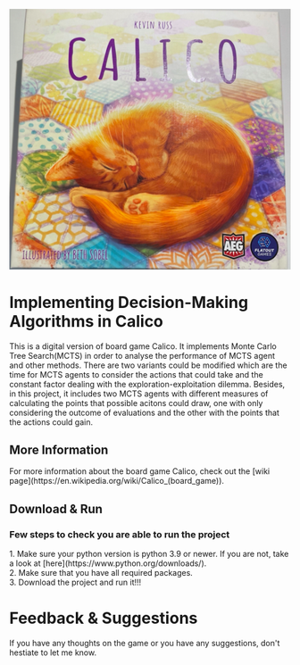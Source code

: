 <p align="center">
  <img src="https://github.com/Jaycome/Calico-with-MCTS/blob/main/calico%20cover.png"/>
</p>
<p><h1>Implementing Decision-Making Algorithms in Calico</h1>
This is a digital version of board game Calico. It implements Monte Carlo Tree Search(MCTS) in order to analyse the performance of MCTS agent and other methods.
There are two variants could be modified which are the time for MCTS agents to consider the actions that could take and the constant factor dealing with the exploration-exploitation dilemma. Besides, in this project, it includes two MCTS agents with different measures of calculating the points that possible acitons could draw, one with only considering the outcome of evaluations and the other with the points that the actions could gain.
  </p>
<p><h2>More Information</h2>
For more information about the board game Calico, check out the [wiki page](https://en.wikipedia.org/wiki/Calico_(board_game)).
</p>
<p><h2>Download & Run</h2>
<p><h3>Few steps to check you are able to run the project</h4>
1. Make sure your python version is python 3.9 or newer. If you are not, take a look at [here](https://www.python.org/downloads/).<br>
2. Make sure that you have all required packages.<br>
3. Download the project and run it!!!
</p></p>
<p><h1>Feedback & Suggestions</h1>
If you have any thoughts on the game or you have any suggestions, don't hestiate to let me know.
</p>
